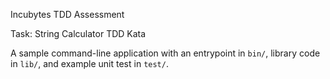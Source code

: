 Incubytes TDD Assessment

Task: String Calculator TDD Kata

A sample command-line application with an entrypoint in `bin/`, library code
in `lib/`, and example unit test in `test/`.

